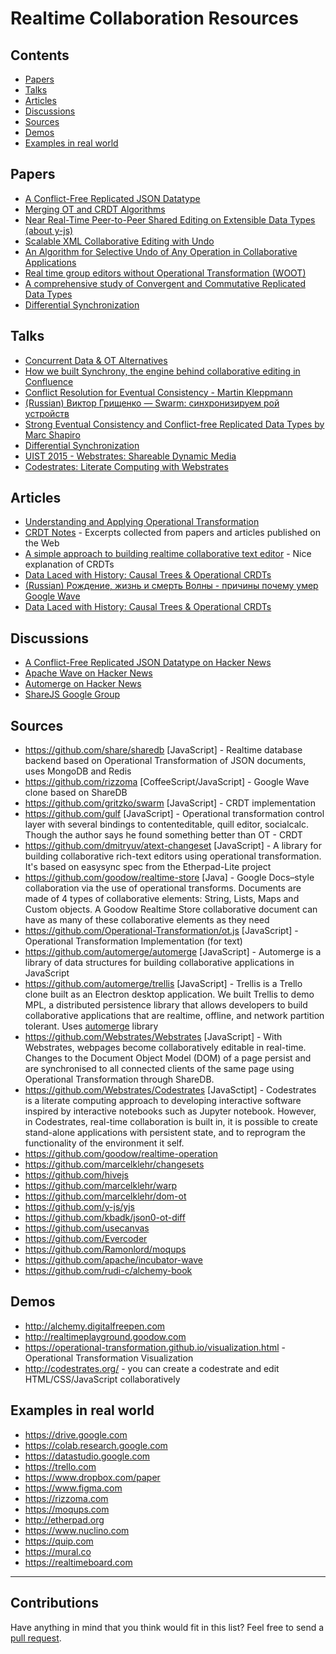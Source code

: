 # Realtime Collaboration Resources

## Contents
- [Papers](#papers)
- [Talks](#talks)
- [Articles](#articles)
- [Discussions](#discussions)
- [Sources](#sources)
- [Demos](#demos)
- [Examples in real world](#examples-in-real-world)

## Papers

* [A Conflict-Free Replicated JSON Datatype](https://arxiv.org/pdf/1608.03960.pdf)
* [Merging OT and CRDT Algorithms](https://hal.inria.fr/hal-00957167/document)
* [Near Real-Time Peer-to-Peer Shared Editing on Extensible Data Types (about y-js)](https://github.com/y-js/yjs/files/695979/yjs.pdf)
* [Scalable XML Collaborative Editing with Undo](https://arxiv.org/pdf/1010.3615.pdf)
* [An Algorithm for Selective Undo of Any Operation in Collaborative Applications](https://binshao.info/download/undo-group2010.pdf)
* [Real time group editors without Operational Transformation (WOOT)](https://hal.inria.fr/inria-00071240/document)
* [A comprehensive study of Convergent and Commutative Replicated Data Types](http://hal.upmc.fr/inria-00555588/document)
* [Differential Synchronization](https://neil.fraser.name/writing/sync/eng047-fraser.pdf)

## Talks

* [Concurrent Data & OT Alternatives](https://www.youtube.com/watch?v=zo8uGlqQaCo)
* [How we built Synchrony, the engine behind collaborative editing in Confluence](https://www.youtube.com/watch?v=EgCYd6ei7QI)
* [Conflict Resolution for Eventual Consistency - Martin Kleppmann](https://www.youtube.com/watch?v=yCcWpzY8dIA)
* [(Russian) Виктор Грищенко — Swarm: синхронизируем рой устройств](https://www.youtube.com/watch?v=1ddm7WCMclA)
* [Strong Eventual Consistency and Conflict-free Replicated Data Types by Marc Shapiro](https://www.youtube.com/watch?v=oyUHd894w18)
* [Differential Synchronization](https://www.youtube.com/watch?v=S2Hp_1jqpY8)
* [UIST 2015 - Webstrates: Shareable Dynamic Media](https://www.youtube.com/watch?v=qgT94IkCmbo)
* [Codestrates: Literate Computing with Webstrates](https://www.youtube.com/watch?v=QET8Z47CK0k)

## Articles

* [Understanding and Applying Operational Transformation](http://www.codecommit.com/blog/java/understanding-and-applying-operational-transformation)
* [CRDT Notes](https://github.com/pfrazee/crdt_notes) - Excerpts collected from papers and articles published on the Web
* [A simple approach to building realtime collaborative text editor](http://digitalfreepen.com/2017/10/06/simple-real-time-collaborative-text-editor.html) - Nice explanation of CRDTs
* [Data Laced with History: Causal Trees & Operational CRDTs](http://archagon.net/blog/2018/03/24/data-laced-with-history/)
* [(Russian) Рождение, жизнь и смерть Волны - причины почему умер Google Wave](https://geektimes.ru/post/139475)
* [Data Laced with History: Causal Trees & Operational CRDTs](http://archagon.net/blog/2018/03/24/data-laced-with-history/)

## Discussions

* [A Conflict-Free Replicated JSON Datatype on Hacker News](https://news.ycombinator.com/item?id=12303100)
* [Apache Wave on Hacker News](https://news.ycombinator.com/item?id=7532059)
* [Automerge on Hacker News](https://news.ycombinator.com/item?id=16309533)
* [ShareJS Google Group](https://groups.google.com/forum/#!forum/sharejs)

## Sources

* https://github.com/share/sharedb [JavaScript] - Realtime database backend based on Operational Transformation of JSON documents, uses MongoDB and Redis
* https://github.com/rizzoma [CoffeeScript/JavaScript] - Google Wave clone based on ShareDB
* https://github.com/gritzko/swarm [JavaScript] - CRDT implementation
* https://github.com/gulf [JavaScript] - Operational transformation control layer with several bindings to contenteditable, quill editor, socialcalc. Though the author says he found something better than OT - CRDT
* https://github.com/dmitryuv/atext-changeset [JavaScript] - A library for building collaborative rich-text editors using operational transformation. It's based on easysync spec from the Etherpad-Lite project
* https://github.com/goodow/realtime-store [Java] - Google Docs–style collaboration via the use of operational transforms. Documents are made of 4 types of collaborative elements: String, Lists, Maps and Custom objects. A Goodow Realtime Store collaborative document can have as many of these collaborative elements as they need
* https://github.com/Operational-Transformation/ot.js [JavaScript] - Operational Transformation Implementation (for text)
* https://github.com/automerge/automerge [JavaScript] - Automerge is a library of data structures for building collaborative applications in JavaScript
* https://github.com/automerge/trellis [JavaScript] - Trellis is a Trello clone built as an Electron desktop application. We built Trellis to demo MPL, a distributed persistence library that allows developers to build collaborative applications that are realtime, offline, and network partition tolerant. Uses [automerge](https://github.com/automerge/automerge) library
* https://github.com/Webstrates/Webstrates [JavaScript] - With Webstrates, webpages become collaboratively editable in real-time. Changes to the Document Object Model (DOM) of a page persist and are synchronised to all connected clients of the same page using Operational Transformation through ShareDB.
* https://github.com/Webstrates/Codestrates [JavaSctipt] - Codestrates is a literate computing approach to developing interactive software inspired by interactive notebooks such as Jupyter notebook. However, in Codestrates, real-time collaboration is built in, it is possible to create stand-alone applications with persistent state, and to reprogram the functionality of the environment it self.
* https://github.com/goodow/realtime-operation
* https://github.com/marcelklehr/changesets
* https://github.com/hivejs
* https://github.com/marcelklehr/warp
* https://github.com/marcelklehr/dom-ot
* https://github.com/y-js/yjs
* https://github.com/kbadk/json0-ot-diff
* https://github.com/usecanvas
* https://github.com/Evercoder
* https://github.com/Ramonlord/moqups
* https://github.com/apache/incubator-wave 
* https://github.com/rudi-c/alchemy-book

## Demos
* http://alchemy.digitalfreepen.com
* http://realtimeplayground.goodow.com
* https://operational-transformation.github.io/visualization.html - Operational Transformation Visualization
* http://codestrates.org/ - you can create a codestrate and edit HTML/CSS/JavaScript collaboratively

## Examples in real world

* https://drive.google.com
* https://colab.research.google.com
* https://datastudio.google.com
* https://trello.com
* https://www.dropbox.com/paper
* https://www.figma.com
* https://rizzoma.com
* https://moqups.com
* http://etherpad.org
* https://www.nuclino.com
* https://quip.com
* https://mural.co
* https://realtimeboard.com

----

## Contributions

Have anything in mind that you think would fit in this list? Feel free to send a [pull request](https://github.com/stas-sl/awesome-realtime-collaboration/pulls).
